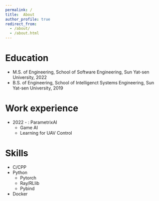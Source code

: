 ```yaml
---
permalink: /
title:  About
author_profile: true
redirect_from: 
  - /about/
  - /about.html
---
```


Education
======
* M.S. of Engineering, School of Software Engineering, Sun Yat-sen University, 2022
* B.S. of Engineering, School of Intelligenct Systems Engineering, Sun Yat-sen University, 2019

Work experience
======
* 2022 - : ParametrixAI
  * Game AI
  * Learning for UAV Control
  
Skills
======
* C/CPP
* Python
  * Pytorch
  * Ray/RLlib
  * Pybind
* Docker
